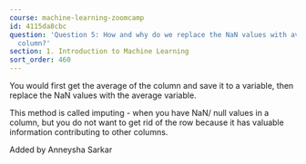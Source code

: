 ```yaml
---
course: machine-learning-zoomcamp
id: 4115da8cbc
question: 'Question 5: How and why do we replace the NaN values with average of the
  column?'
section: 1. Introduction to Machine Learning
sort_order: 460
---
```


You would first get the average of the column and save it to a variable, then replace the NaN values with the average variable.

This method is called imputing - when you have NaN/ null values in a column, but you do not want to get rid of the row because it has valuable information contributing to other columns.

Added by Anneysha Sarkar

